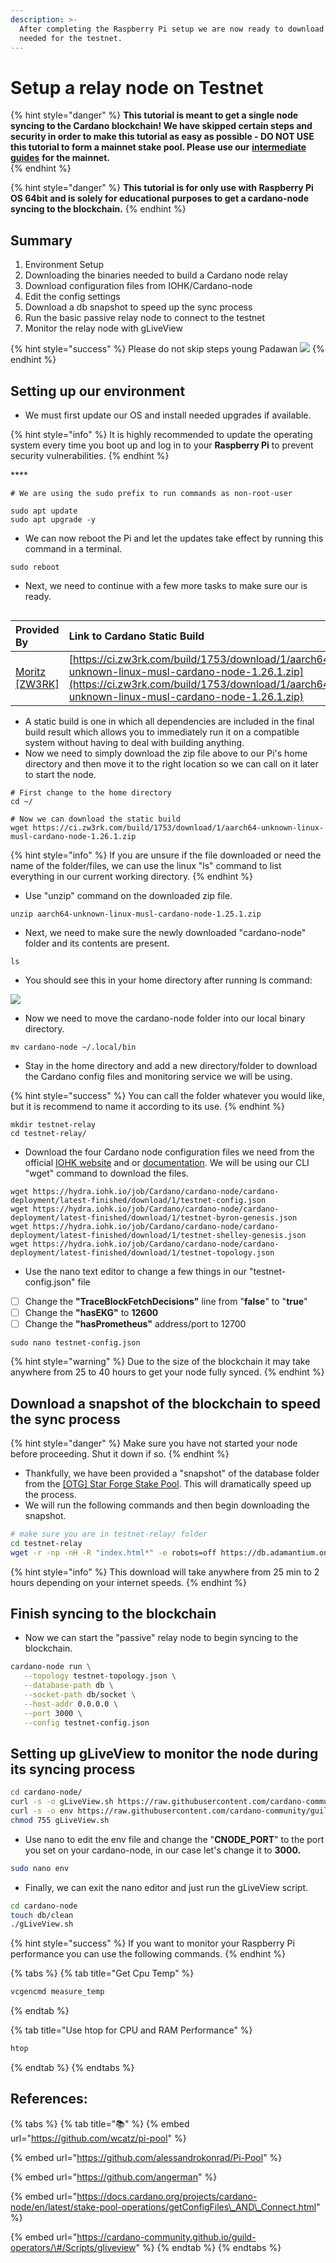 ```yaml
---
description: >-
  After completing the Raspberry Pi setup we are now ready to download the files
  needed for the testnet.
---
```


# Setup a relay node on Testnet

{% hint style="danger" %}
**This tutorial is meant to get a single node syncing to the Cardano blockchain! We have skipped certain steps and security in order to make this tutorial as easy as possible - DO NOT USE this tutorial to form a mainnet stake pool. Please use our** [**intermediate guides**](../../intermediate-guide/pi-pool-tutorial/) **for the mainnet.**    
{% endhint %}

{% hint style="danger" %}
 **This tutorial is for only use with Raspberry Pi OS 64bit and is solely for educational purposes to get a cardano-node syncing to the blockchain.** 
{% endhint %}

## Summary 

1. Environment Setup
2. Downloading the binaries needed to build a Cardano node relay
3. Download configuration files from IOHK/Cardano-node
4. Edit the config settings 
5. Download a db snapshot to speed up the sync process
6. Run the basic passive relay node to connect to the testnet
7. Monitor the relay node with gLiveView  

{% hint style="success" %}
Please do not skip steps young Padawan  ![](../../.gitbook/assets/download-10-.jpeg) 
{% endhint %}

## Setting up our environment

* We must first update our OS and install needed upgrades if available.

{% hint style="info" %}
It is highly recommended to update the operating system every time you boot up and log in to your **Raspberry Pi** to prevent security vulnerabilities.
{% endhint %}

\*\*\*\*

```
# We are using the sudo prefix to run commands as non-root-user  

sudo apt update
sudo apt upgrade -y

```

* We can now reboot the Pi and let the updates take effect by running this command in a terminal.

```text
sudo reboot 
```

* Next, we need to continue with a few more tasks to make sure our is ready.

```bash

```

| Provided By | Link to Cardano Static Build  |
| :--- | :--- |
| [Moritz \[ZW3RK\]](https://zw3rk.com/) | [https://ci.zw3rk.com/build/1753/download/1/aarch64-unknown-linux-musl-cardano-node-1.26.1.zip](https://ci.zw3rk.com/build/1753/download/1/aarch64-unknown-linux-musl-cardano-node-1.26.1.zip) |

* A static build is one in which all dependencies are included in the final build result which allows you to immediately run it on a compatible system without having to deal with building anything.
* Now we need to simply download the zip file above to our Pi's home directory and then move it to the right location so we can call on it later to start the node.

```text
# First change to the home directory
cd ~/

# Now we can download the static build 
wget https://ci.zw3rk.com/build/1753/download/1/aarch64-unknown-linux-musl-cardano-node-1.26.1.zip
```

{% hint style="info" %}
If you are unsure if the file downloaded or need the name of the folder/files, we can use the linux "ls" command to list everything in our current working directory.
{% endhint %}

* Use "unzip" command on the downloaded zip file.

```text
unzip aarch64-unknown-linux-musl-cardano-node-1.25.1.zip
```

* Next, we need to make sure the newly downloaded "cardano-node" folder and its contents are present.  

```text
ls
```

* You should see this in your home directory after running ls command:

![](../../.gitbook/assets/screen-shot-2021-03-21-at-7.29.03-pm%20%281%29.png)

* Now we need to move the cardano-node folder into our local binary directory.

```text
mv cardano-node ~/.local/bin
```

* Stay in the home directory and add a new directory/folder to download the Cardano config files and monitoring service we will be using.

{% hint style="success" %}
You can call the folder whatever you would like, but it is recommend to name it according to its use.
{% endhint %}

```text
mkdir testnet-relay
cd testnet-relay/
```

* Download the four Cardano node configuration files we need from the official [IOHK website](https://hydra.iohk.io/build/5822084/download/1/index.html) and or [documentation](https://docs.cardano.org/projects/cardano-node/en/latest/stake-pool-operations/getConfigFiles_AND_Connect.html). We will be using our CLI "wget" command to download the files.

```text
wget https://hydra.iohk.io/job/Cardano/cardano-node/cardano-deployment/latest-finished/download/1/testnet-config.json
wget https://hydra.iohk.io/job/Cardano/cardano-node/cardano-deployment/latest-finished/download/1/testnet-byron-genesis.json
wget https://hydra.iohk.io/job/Cardano/cardano-node/cardano-deployment/latest-finished/download/1/testnet-shelley-genesis.json
wget https://hydra.iohk.io/job/Cardano/cardano-node/cardano-deployment/latest-finished/download/1/testnet-topology.json

```

* Use the nano text editor to change a few things in our "testnet-config.json" file
* [ ] Change the **"TraceBlockFetchDecisions"** line from "**false**" to "**true**"
* [ ] Change the **"hasEKG"** to **12600**
* [ ] Change  the **"hasPrometheus"** address/port to 12700

```text
sudo nano testnet-config.json
```

{% hint style="warning" %}
Due to the size of the blockchain it may take anywhere from 25 to 40 hours to get your node fully synced.
{% endhint %}

## Download a snapshot of the blockchain to speed the sync process

{% hint style="danger" %}
Make sure you have not started your node before proceeding. Shut it down if so.
{% endhint %}

* Thankfully, we have been provided a "snapshot" of the database folder from the [\[OTG\] Star Forge Stake Pool](https://adamantium.online/). This will dramatically speed up the process.
* We will run the following commands and then begin downloading the snapshot.

```bash
# make sure you are in testnet-relay/ folder
cd testnet-relay
wget -r -np -nH -R "index.html*" -e robots=off https://db.adamantium.online/db/
```

{% hint style="info" %}
This download will take anywhere from 25 min to 2 hours depending on your internet speeds.
{% endhint %}

## Finish syncing to the blockchain 

* Now we can start the "passive" relay node to begin syncing to the blockchain.

```bash
cardano-node run \
   --topology testnet-topology.json \
   --database-path db \
   --socket-path db/socket \
   --host-addr 0.0.0.0 \
   --port 3000 \
   --config testnet-config.json 
```

## Setting up gLiveView to monitor the node during its syncing process

```bash
cd cardano-node/
curl -s -o gLiveView.sh https://raw.githubusercontent.com/cardano-community/guild-operators/master/scripts/cnode-helper-scripts/gLiveView.sh
curl -s -o env https://raw.githubusercontent.com/cardano-community/guild-operators/master/scripts/cnode-helper-scripts/env
chmod 755 gLiveView.sh
```

* Use nano to edit the env file and change the "**CNODE\_PORT**" to the port you set on your cardano-node, in our case let's change it to **3000.**

```bash
sudo nano env
```

* Finally, we can exit the nano editor and just run the gLiveView script.

```bash
cd cardano-node
touch db/clean
./gLiveView.sh
```

{% hint style="success" %}
If you want to monitor your Raspberry Pi performance you can use the following commands.
{% endhint %}

{% tabs %}
{% tab title="Get Cpu Temp" %}
```bash
vcgencmd measure_temp
```
{% endtab %}

{% tab title="Use htop for CPU and RAM Performance" %}
```bash
htop
```
{% endtab %}
{% endtabs %}

## References:

{% tabs %}
{% tab title="📚" %}
{% embed url="https://github.com/wcatz/pi-pool" %}



{% embed url="https://github.com/alessandrokonrad/Pi-Pool" %}

{% embed url="https://github.com/angerman" %}



{% embed url="https://docs.cardano.org/projects/cardano-node/en/latest/stake-pool-operations/getConfigFiles\_AND\_Connect.html" %}

{% embed url="https://cardano-community.github.io/guild-operators/\#/Scripts/gliveview" %}
{% endtab %}
{% endtabs %}




